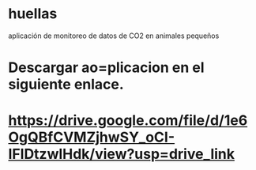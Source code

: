 # huellas
aplicación de monitoreo de datos de CO2 en animales pequeños
# Descargar ao=plicacion en el siguiente enlace.

# https://drive.google.com/file/d/1e6OgQBfCVMZjhwSY_oCI-IFlDtzwlHdk/view?usp=drive_link
